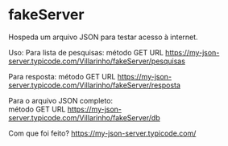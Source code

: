 # fakeServer

Hospeda um arquivo JSON para testar acesso à internet.

Uso:
Para lista de pesquisas:
  método GET
  URL https://my-json-server.typicode.com/Villarinho/fakeServer/pesquisas
  
Para resposta:
  método GET
  URL https://my-json-server.typicode.com/Villarinho/fakeServer/resposta
  
Para o arquivo JSON completo:  
  método GET
  URL https://my-json-server.typicode.com/Villarinho/fakeServer/db
  
  
Com que foi feito?
  https://my-json-server.typicode.com/
  
